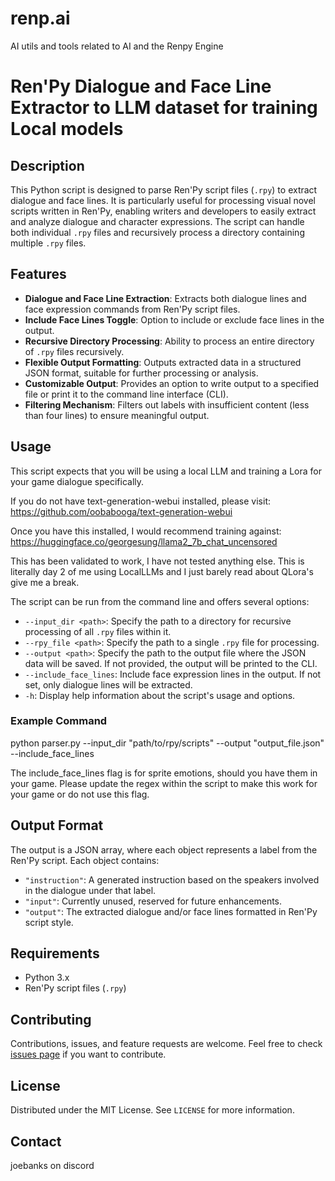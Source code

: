 # renp.ai
AI utils and tools related to AI and the Renpy Engine

# Ren'Py Dialogue and Face Line Extractor to LLM dataset for training Local models

## Description
This Python script is designed to parse Ren'Py script files (`.rpy`) to extract dialogue and face lines. It is particularly useful for processing visual novel scripts written in Ren'Py, enabling writers and developers to easily extract and analyze dialogue and character expressions. The script can handle both individual `.rpy` files and recursively process a directory containing multiple `.rpy` files.

## Features
- **Dialogue and Face Line Extraction**: Extracts both dialogue lines and face expression commands from Ren'Py script files.
- **Include Face Lines Toggle**: Option to include or exclude face lines in the output.
- **Recursive Directory Processing**: Ability to process an entire directory of `.rpy` files recursively.
- **Flexible Output Formatting**: Outputs extracted data in a structured JSON format, suitable for further processing or analysis.
- **Customizable Output**: Provides an option to write output to a specified file or print it to the command line interface (CLI).
- **Filtering Mechanism**: Filters out labels with insufficient content (less than four lines) to ensure meaningful output.

## Usage
This script expects that you will be using a local LLM and training a Lora for your game dialogue specifically.

If you do not have text-generation-webui installed, please visit: https://github.com/oobabooga/text-generation-webui

Once you have this installed, I would recommend training against: https://huggingface.co/georgesung/llama2_7b_chat_uncensored

This has been validated to work, I have not tested anything else.  This is literally day 2 of me using LocalLLMs and I just barely read about QLora's give me a break.

The script can be run from the command line and offers several options:

- `--input_dir <path>`: Specify the path to a directory for recursive processing of all `.rpy` files within it.
- `--rpy_file <path>`: Specify the path to a single `.rpy` file for processing.
- `--output <path>`: Specify the path to the output file where the JSON data will be saved. If not provided, the output will be printed to the CLI.
- `--include_face_lines`: Include face expression lines in the output. If not set, only dialogue lines will be extracted.
- `-h`: Display help information about the script's usage and options.

### Example Command
python parser.py --input_dir "path/to/rpy/scripts" --output "output_file.json" --include_face_lines

The include_face_lines flag is for sprite emotions, should you have them in your game.  Please update the regex within the script to make this work for your game or do not use this flag.


## Output Format
The output is a JSON array, where each object represents a label from the Ren'Py script. Each object contains:
- `"instruction"`: A generated instruction based on the speakers involved in the dialogue under that label.
- `"input"`: Currently unused, reserved for future enhancements.
- `"output"`: The extracted dialogue and/or face lines formatted in Ren'Py script style.

## Requirements
- Python 3.x
- Ren'Py script files (`.rpy`)

## Contributing
Contributions, issues, and feature requests are welcome. Feel free to check [issues page](#) if you want to contribute.

## License
Distributed under the MIT License. See `LICENSE` for more information.

## Contact
joebanks on discord
